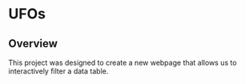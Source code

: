 # UFOs
## Overview
This project was designed to create a new webpage that allows us to interactively filter a data table.